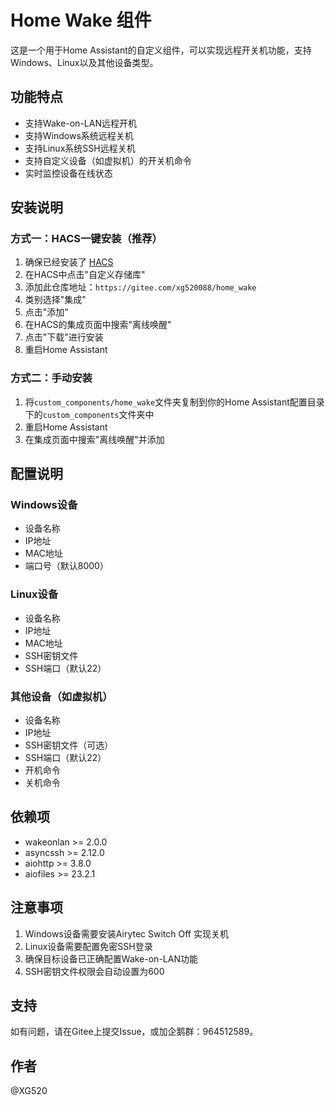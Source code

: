 # Home Wake 组件

这是一个用于Home Assistant的自定义组件，可以实现远程开关机功能，支持Windows、Linux以及其他设备类型。

## 功能特点

- 支持Wake-on-LAN远程开机
- 支持Windows系统远程关机
- 支持Linux系统SSH远程关机
- 支持自定义设备（如虚拟机）的开关机命令
- 实时监控设备在线状态

## 安装说明
### 方式一：HACS一键安装（推荐）
1. 确保已经安装了 [HACS](https://hacs.xyz/)
2. 在HACS中点击"自定义存储库"
3. 添加此仓库地址：`https://gitee.com/xg520088/home_wake`
4. 类别选择"集成"
5. 点击"添加"
6. 在HACS的集成页面中搜索"离线唤醒"
7. 点击"下载"进行安装
8. 重启Home Assistant

### 方式二：手动安装
1. 将`custom_components/home_wake`文件夹复制到你的Home Assistant配置目录下的`custom_components`文件夹中
2. 重启Home Assistant
3. 在集成页面中搜索"离线唤醒"并添加

## 配置说明

### Windows设备
- 设备名称
- IP地址
- MAC地址
- 端口号（默认8000）

### Linux设备
- 设备名称
- IP地址
- MAC地址
- SSH密钥文件
- SSH端口（默认22）

### 其他设备（如虚拟机）
- 设备名称
- IP地址
- SSH密钥文件（可选）
- SSH端口（默认22）
- 开机命令
- 关机命令

## 依赖项

- wakeonlan >= 2.0.0
- asyncssh >= 2.12.0
- aiohttp >= 3.8.0
- aiofiles >= 23.2.1

## 注意事项

1. Windows设备需要安装Airytec Switch Off 实现关机
2. Linux设备需要配置免密SSH登录
3. 确保目标设备已正确配置Wake-on-LAN功能
4. SSH密钥文件权限会自动设置为600

## 支持

如有问题，请在Gitee上提交Issue，或加企鹅群：964512589。

## 作者

@XG520